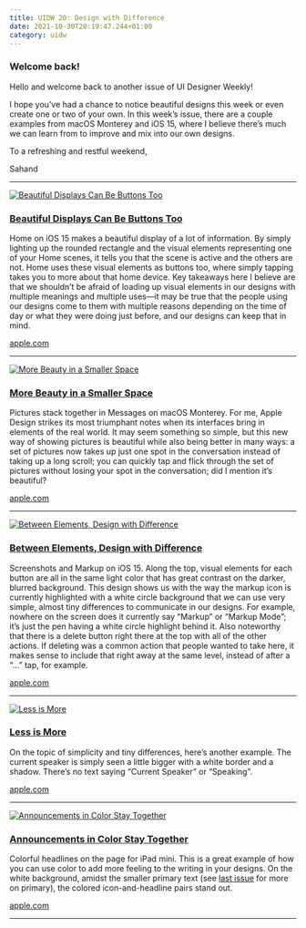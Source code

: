 ```yaml
---
title: UIDW 20: Design with Difference
date: 2021-10-30T20:19:47.244+01:00
category: uidw
---
```


### Welcome back!

Hello and welcome back to another issue of UI Designer Weekly!

I hope you’ve had a chance to notice beautiful designs this week or even create one or two of your own. In this week’s issue, there are a couple examples from macOS Monterey and iOS 15, where I believe there’s much we can learn from to improve and mix into our own designs.

To a refreshing and restful weekend,

 Sahand 

---

[![](https://assets.sahandnayebaziz.org/beautiful-displays-can-be-buttons-too.jpeg "Beautiful Displays Can Be Buttons Too")](https://cur.at/pNJWAFq?m=web) 

### [Beautiful Displays Can Be Buttons Too](https://cur.at/pNJWAFq?m=web)

Home on iOS 15 makes a beautiful display of a lot of information. By simply lighting up the rounded rectangle and the visual elements representing one of your Home scenes, it tells you that the scene is active and the others are not. Home uses these visual elements as buttons too, where simply tapping takes you to more about that home device. Key takeaways here I believe are that we shouldn’t be afraid of loading up visual elements in our designs with multiple meanings and multiple uses—it may be true that the people using our designs come to them with multiple reasons depending on the time of day or what they were doing just before, and our designs can keep that in mind.

[apple.com](https://cur.at/pNJWAFq?m=web) 

---

[![](https://assets.sahandnayebaziz.org/more-beauty-in-a-smaller-space.jpeg "More Beauty in a Smaller Space")](https://cur.at/dqYTznl?m=web) 

### [More Beauty in a Smaller Space](https://cur.at/dqYTznl?m=web)

Pictures stack together in Messages on macOS Monterey. For me, Apple Design strikes its most triumphant notes when its interfaces bring in elements of the real world. It may seem something so simple, but this new way of showing pictures is beautiful while also being better in many ways: a set of pictures now takes up just one spot in the conversation instead of taking up a long scroll; you can quickly tap and flick through the set of pictures without losing your spot in the conversation; did I mention it’s beautiful?

[apple.com](https://cur.at/dqYTznl?m=web) 

---

[![](https://assets.sahandnayebaziz.org/between-elements-design-with-difference.jpeg "Between Elements, Design with Difference")](https://cur.at/JIbuGxS?m=web) 

### [Between Elements, Design with Difference](https://cur.at/JIbuGxS?m=web)

Screenshots and Markup on iOS 15\. Along the top, visual elements for each button are all in the same light color that has great contrast on the darker, blurred background. This design shows us with the way the markup icon is currently highlighted with a white circle background that we can use very simple, almost tiny differences to communicate in our designs. For example, nowhere on the screen does it currently say “Markup” or “Markup Mode”; it’s just the pen having a white circle highlight behind it. Also noteworthy that there is a delete button right there at the top with all of the other actions. If deleting was a common action that people wanted to take here, it makes sense to include that right away at the same level, instead of after a “…” tap, for example.

[apple.com](https://cur.at/JIbuGxS?m=web) 

---

[![](https://assets.sahandnayebaziz.org/less-is-more.jpeg "Less is More")](https://cur.at/fX4pcId?m=web) 

### [Less is More](https://cur.at/fX4pcId?m=web)

On the topic of simplicity and tiny differences, here’s another example. The current speaker is simply seen a little bigger with a white border and a shadow. There’s no text saying “Current Speaker” or “Speaking”.

[apple.com](https://cur.at/fX4pcId?m=web) 

---

[![](https://assets.sahandnayebaziz.org/announcements-in-color-stay-together.jpeg "Announcements in Color Stay Together")](https://cur.at/2UxxDYG?m=web) 

### [Announcements in Color Stay Together](https://cur.at/2UxxDYG?m=web)

Colorful headlines on the page for iPad mini. This is a great example of how you can use color to add more feeling to the writing in your designs. On the white background, amidst the smaller primary text (see [last issue](https://cur.at/CvlXL7J?m=web) for more on primary), the colored icon-and-headline pairs stand out.

[apple.com](https://cur.at/2UxxDYG?m=web) 

---